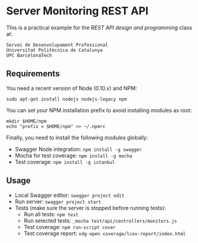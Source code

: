 # Server Monitoring REST API

This is a practical example for the
*REST API design and programming*
class at:

```
Servei de Desenvolupament Professional
Universitat Politècnica de Catalunya
UPC BarcelonaTech
```

## Requirements

You need a recent version of Node (0.10.x) and NPM:

```
sudo apt-get install nodejs nodejs-legacy npm
```

You can set your NPM installation prefix to avoid installing modules as root:

```
mkdir $HOME/npm
echo "prefix = $HOME/npm" >> ~/.npmrc
```

Finally, you need to install the following modules globally:

*   Swagger Node integration: `npm install -g swagger`
*   Mocha for test coverage: `npm install -g mocha`
*   Test coverage: `npm install -g istanbul`

## Usage

*   Local Swagger editor: `swagger project edit`
*   Run server: `swagger project start`
*   Tests (make sure the server is stopped before running tests):
    *   Run all tests: `npm test`
    *   Run selected tests: `_mocha test/api/controllers/monitors.js`
    *   Test coverage: `npm run-script cover`
    *   Test coverage report: `xdg-open coverage/lcov-report/index.html`
